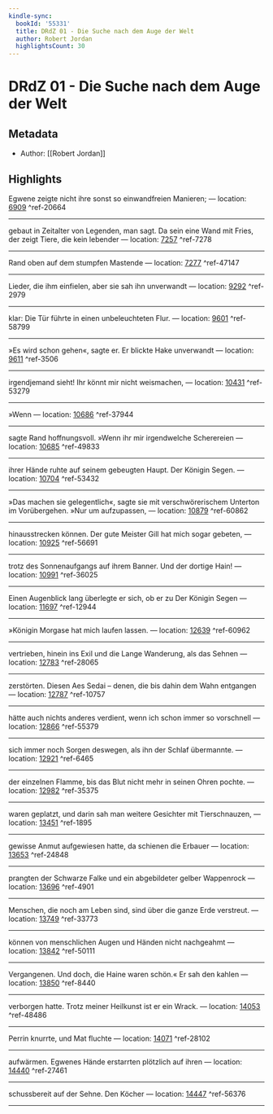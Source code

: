 ```yaml
---
kindle-sync:
  bookId: '55331'
  title: DRdZ 01 - Die Suche nach dem Auge der Welt
  author: Robert Jordan
  highlightsCount: 30
---
```

# DRdZ 01 - Die Suche nach dem Auge der Welt
## Metadata
* Author: [[Robert Jordan]]

## Highlights
Egwene zeigte nicht ihre sonst so einwandfreien Manieren; — location: [6909]() ^ref-20664

---
gebaut in Zeitalter von Legenden, man sagt. Da sein eine Wand mit Fries, der zeigt Tiere, die kein lebender — location: [7257]() ^ref-7278

---
Rand oben auf dem stumpfen Mastende — location: [7277]() ^ref-47147

---
Lieder, die ihm einfielen, aber sie sah ihn unverwandt — location: [9292]() ^ref-2979

---
klar: Die Tür führte in einen unbeleuchteten Flur. — location: [9601]() ^ref-58799

---
»Es wird schon gehen«, sagte er. Er blickte Hake unverwandt — location: [9611]() ^ref-3506

---
irgendjemand sieht! Ihr könnt mir nicht weismachen, — location: [10431]() ^ref-53279

---
»Wenn — location: [10686]() ^ref-37944

---
sagte Rand hoffnungsvoll. »Wenn ihr mir irgendwelche Scherereien — location: [10685]() ^ref-49833

---
ihrer Hände ruhte auf seinem gebeugten Haupt. Der Königin Segen. — location: [10704]() ^ref-53432

---
»Das machen sie gelegentlich«, sagte sie mit verschwörerischem Unterton im Vorübergehen. »Nur um aufzupassen, — location: [10879]() ^ref-60862

---
hinausstrecken können. Der gute Meister Gill hat mich sogar gebeten, — location: [10925]() ^ref-56691

---
trotz des Sonnenaufgangs auf ihrem Banner. Und der dortige Hain! — location: [10991]() ^ref-36025

---
Einen Augenblick lang überlegte er sich, ob er zu Der Königin Segen — location: [11697]() ^ref-12944

---
»Königin Morgase hat mich laufen lassen. — location: [12639]() ^ref-60962

---
vertrieben, hinein ins Exil und die Lange Wanderung, als das Sehnen — location: [12783]() ^ref-28065

---
zerstörten. Diesen Aes Sedai – denen, die bis dahin dem Wahn entgangen — location: [12787]() ^ref-10757

---
hätte auch nichts anderes verdient, wenn ich schon immer so vorschnell — location: [12866]() ^ref-55379

---
sich immer noch Sorgen deswegen, als ihn der Schlaf übermannte. — location: [12921]() ^ref-6465

---
der einzelnen Flamme, bis das Blut nicht mehr in seinen Ohren pochte. — location: [12982]() ^ref-35375

---
waren geplatzt, und darin sah man weitere Gesichter mit Tierschnauzen, — location: [13451]() ^ref-1895

---
gewisse Anmut aufgewiesen hatte, da schienen die Erbauer — location: [13653]() ^ref-24848

---
prangten der Schwarze Falke und ein abgebildeter gelber Wappenrock — location: [13696]() ^ref-4901

---
Menschen, die noch am Leben sind, sind über die ganze Erde verstreut. — location: [13749]() ^ref-33773

---
können von menschlichen Augen und Händen nicht nachgeahmt — location: [13842]() ^ref-50111

---
Vergangenen. Und doch, die Haine waren schön.« Er sah den kahlen — location: [13850]() ^ref-8440

---
verborgen hatte. Trotz meiner Heilkunst ist er ein Wrack. — location: [14053]() ^ref-48486

---
Perrin knurrte, und Mat fluchte — location: [14071]() ^ref-28102

---
aufwärmen. Egwenes Hände erstarrten plötzlich auf ihren — location: [14440]() ^ref-27461

---
schussbereit auf der Sehne. Den Köcher — location: [14447]() ^ref-56376

---
